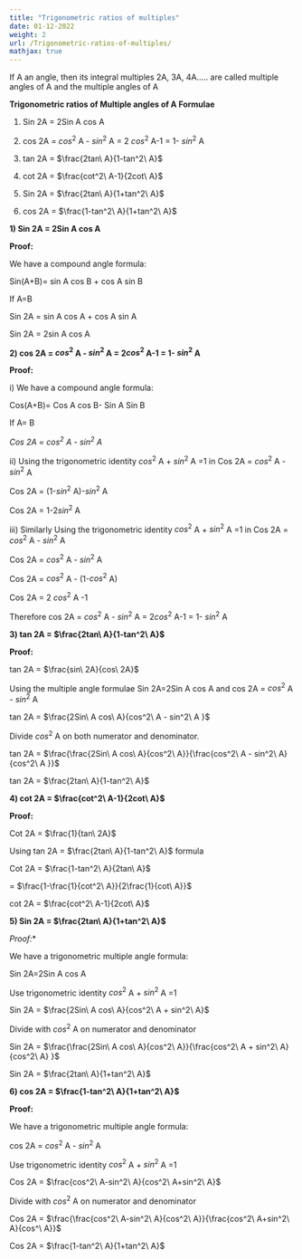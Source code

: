 ```yaml
---
title: "Trigonometric ratios of multiples"
date: 01-12-2022
weight: 2
url: /Trigonometric-ratios-of-multiples/
mathjax: true
---
```


If A an angle, then its integral multiples 2A, 3A, 4A..... are called multiple angles of A and the multiple angles of A 
 
**Trigonometric ratios of Multiple angles of A Formulae**

1) Sin 2A = 2Sin A cos A

2) cos 2A = $cos^2$ A - $sin^2$ A = 2 $cos^2$ A-1 = 1- $sin^2$ A

3) tan 2A = $\frac{2tan\ A}{1-tan^2\ A}$
 
4) cot 2A = $\frac{cot^2\ A-1}{2cot\ A}$
 
5) Sin 2A = $\frac{2tan\ A}{1+tan^2\ A}$
 
6) cos 2A = $\frac{1-tan^2\ A}{1+tan^2\ A}$

**1) Sin 2A = 2Sin A cos A**

**Proof:**

We have a compound angle formula:

Sin(A+B)= sin A cos B + cos A sin B

If A=B

Sin 2A = sin A cos A + cos A sin A

Sin 2A = 2sin A cos A


**2) cos 2A = $cos^2$ A - $sin^2$ A = 2$cos^2$ A-1 = 1- $sin^2$ A**

**Proof:**

i) We have a compound angle formula:

Cos(A+B)= Cos A cos B- Sin A Sin B

If A= B

*Cos 2A = $cos^2$ A - $sin^2$ A*

ii) Using the trigonometric identity $cos^2$ A + $sin^2$ A =1 in Cos 2A = $cos^2$ A - $sin^2$ A

Cos 2A = (1-$sin^2$ A)-$sin^2$ A

Cos 2A = 1-2$sin^2$ A

iii) Similarly Using the trigonometric identity $cos^2$ A + $sin^2$ A =1 in Cos 2A = $cos^2$ A - $sin^2$ A

Cos 2A = $cos^2$ A - $sin^2$ A

Cos 2A = $cos^2$ A - (1-$cos^2$ A)

Cos 2A = 2 $cos^2$ A -1

Therefore cos 2A = $cos^2$ A - $sin^2$ A = 2$cos^2$ A-1 = 1- $sin^2$ A


**3) tan 2A = $\frac{2tan\ A}{1-tan^2\ A}$**

**Proof:**

tan 2A = $\frac{sin\ 2A}{cos\ 2A}$

Using the multiple angle formulae Sin 2A=2Sin A cos A and cos 2A = $cos^2$ A - $sin^2$ A

tan 2A = $\frac{2Sin\ A cos\ A}{cos^2\ A - sin^2\ A }$

Divide $cos^2$ A on both numerator and denominator.

tan 2A = $\frac{\frac{2Sin\ A cos\ A}{cos^2\ A}}{\frac{cos^2\ A - sin^2\ A}{cos^2\ A }}$

tan 2A = $\frac{2tan\ A}{1-tan^2\ A}$

**4) cot 2A = $\frac{cot^2\ A-1}{2cot\ A}$**

**Proof:**

Cot 2A = $\frac{1}{tan\ 2A}$

Using tan 2A = $\frac{2tan\ A}{1-tan^2\ A}$ formula

Cot 2A = $\frac{1-tan^2\ A}{2tan\ A}$

= $\frac{1-\frac{1}{cot^2\ A}}{2\frac{1}{cot\ A}}$

cot 2A = $\frac{cot^2\ A-1}{2cot\ A}$

**5) Sin 2A = $\frac{2tan\ A}{1+tan^2\ A}$**

*Proof:**

We have a trigonometric multiple angle formula:

Sin 2A=2Sin A cos A

Use trigonometric identity $cos^2$ A + $sin^2$ A =1

Sin 2A = $\frac{2Sin\ A cos\ A}{cos^2\ A + sin^2\ A}$

Divide with $cos^2$ A on numerator and denominator

Sin 2A = $\frac{\frac{2Sin\ A cos\ A}{cos^2\ A}}{\frac{cos^2\ A + sin^2\ A}{cos^2\ A} }$

Sin 2A = $\frac{2tan\ A}{1+tan^2\ A}$

**6) cos 2A = $\frac{1-tan^2\ A}{1+tan^2\ A}$**

**Proof:**

We have a trigonometric multiple angle formula:

cos 2A = $cos^2$ A - $sin^2$ A

Use trigonometric identity $cos^2$ A + $sin^2$ A =1

Cos 2A = $\frac{cos^2\ A-sin^2\ A}{cos^2\ A+sin^2\ A}$

Divide with $cos^2$ A on numerator and denominator

Cos 2A = $\frac{\frac{cos^2\ A-sin^2\ A}{cos^2\ A}}{\frac{cos^2\ A+sin^2\ A}{cos^\ A}}$

Cos 2A =  $\frac{1-tan^2\ A}{1+tan^2\ A}$
